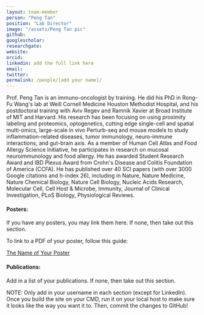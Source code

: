 ```yaml
---
layout: team-member
person: "Peng Tan"
position: "Lab Director"
image: "/assets/Peng Tan pic"
github: 
googlescholar: 
researchgate: 
website: 
orcid: 
linkedin: add the full link here
email:
twitter:
permalink: /people/[add your name]/
---
```


Prof. Peng Tan is an immuno-oncologist by training. He did his PhD in Rong-Fu Wang's lab at Weill Cornell Medicine Houston Methodist Hospital, and his postdoctoral training with Aviv Regev and Ramnik Xavier at Broad Institute of MIT and Harvard. His research has been focusing on using proximity labeling and proteomics, optogenetics, cutting edge single-cell and spatial multi-omics, large-scale in vivo Perturb-seq and mouse models to study inflammation-related diseases, tumor immunology, neuro-immune interactions, and gut-brain axis. As a member of Human Cell Atlas and Food Allergy Science Initiative, he participates in research on mucosal neuroimmunology and food allergy. He has awarded Student Research Award and IBD Plexus Award from Crohn's Disease and Colitis Foundation of America (CCFA). He has published over 40 SCI papers (with over 3000 Google citations and h-index 26), including in Nature, Nature Medicine, Nature Chemical Biology, Nature Cell Biology, Nucleic Acids Research, Molecular Cell, Cell Host & Microbe, Immunity, Journal of Clinical Investigation, PLoS Biology, Physiological Reviews.

#### Posters:

If you have any posters, you may link them here. If none, then take out this section.

To link to a PDF of your poster, follow this guide:

[The Name of Your Poster](/assets/posters/name-of-file.pdf)

#### Publications:

Add in a list of your publications. If none, then take out this section.

NOTE: Only add in your username in each section (except for LinkedIn). Once you build the site on your CMD, run it on your local host to make sure it looks like the way you want it to. Then, commit the changes to GitHub!
